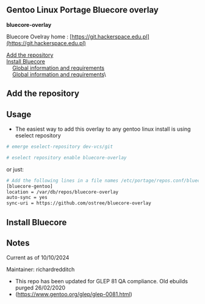 ## Gentoo Linux Portage Bluecore overlay
**bluecore-overlay**

Bluecore Ovelray home : [https://git.hackerspace.edu.pl](https://git.hackerspace.edu.pl)

[Add the repository](#add-the-repository)\
[Install Bluecore](#install-bluecore)\
&nbsp;&nbsp;&nbsp;&nbsp;[Global information and requirements](#global-information-and-requitements)\
&nbsp;&nbsp;&nbsp;&nbsp;[Global information and requirements](#global-information-and-requitements)\

## Add the repository

Usage
-----

* The easiest way to add this overlay to any gentoo linux install is using eselect repository

```bash
# emerge eselect-repository dev-vcs/git
```
```bash
# eselect repository enable bluecore-overlay
```
or just:

```bash
# Add the following lines in a file names /etc/portage/repos.conf/bluecore-overlay.conf
[bluecore-gentoo]
location = /var/db/repos/bluecore-overlay
auto-sync = yes
sync-uri = https://github.com/ostree/bluecore-overlay
```

## Install Bluecore


Notes
-----

Current as of 10/10/2024

Maintainer: richardredditch


* This repo has been updated for GLEP 81 QA compliance. Old ebuilds purged 26/02/2020
* (https://www.gentoo.org/glep/glep-0081.html)
